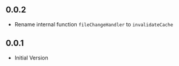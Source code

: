 ## 0.0.2

- Rename internal function `fileChangeHandler` to `invalidateCache`

## 0.0.1

- Initial Version
